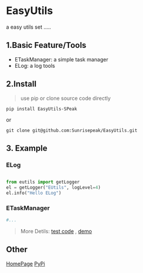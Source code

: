 # EasyUtils
a easy utils set .....

## 1.Basic Feature/Tools

- ETaskManager: a simple task manager
- ELog: a log tools

## 2.Install

> use pip or clone source code directly

```
pip install EasyUtils-SPeak
```

or

```
git clone git@github.com:Sunrisepeak/EasyUtils.git
```

## 3. Example

### ELog

```python

from eutils import getLogger
el = getLogger("EUtils", logLevel=4)
el.info("Hello ELog")


```

### ETaskManager

```python
#...

```

>
> More Detils: [test code](https://github.com/Sunrisepeak/EasyUtils/tests/) , [demo](https://github.com/Sunrisepeak/EasyUtils/demo)
>


## Other

[HomePage](https://github.com/Sunrisepeak/EasyUtils)
[PyPi](https://pypi.org/project/EasyUtils-SPeak/)
